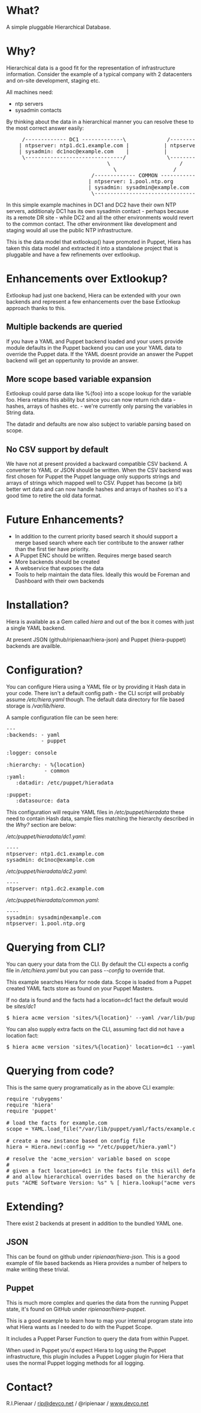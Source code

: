 What?
=====

A simple pluggable Hierarchical Database.

Why?
====

Hierarchical data is a good fit for the representation of infrastructure information.
Consider the example of a typical company with 2 datacenters and on-site development,
staging etc.

All machines need:

 - ntp servers
 - sysadmin contacts

By thinking about the data in a hierarchical manner you can resolve these to the most
correct answer easily:

<pre>
     /------------- DC1 -------------\             /------------- DC2 -------------\
    | ntpserver: ntp1.dc1.example.com |           | ntpserver: ntp1.dc2.example.com |
    | sysadmin: dc1noc@example.com    |           |                                 |
     \-------------------------------/             \-------------------------------/
                                \                      /
                                  \                  /
                           /------------- COMMON -------------\
                          | ntpserver: 1.pool.ntp.org          |
                          | sysadmin: sysadmin@example.com     |
                           \-----------------------------------/
</pre>

In this simple example machines in DC1 and DC2 have their own NTP servers, additionaly
DC1 has its own sysadmin contact - perhaps because its a remote DR site - while DC2
and all the other environments would revert to the common contact.  The other environment
like development and staging would all use the public NTP infrastructure.

This is the data model that extlookup() have promoted in Puppet, Hiera has taken this
data model and extracted it into a standalone project that is pluggable and have a few
refinements over extlookup.

Enhancements over Extlookup?
============================

Extlookup had just one backend, Hiera can be extended with your own backends and represent
a few enhancements over the base Extlookup approach thanks to this.

Multiple backends are queried
-----------------------------
If you have a YAML and Puppet backend loaded and your users provide module defaults in the
Puppet backend you can use your YAML data to override the Puppet data.  If the YAML doesnt
provide an answer the Puppet backend will get an oppertunity to provide an answer.

More scope based variable expansion
-----------------------------------
Extlookup could parse data like %{foo} into a scope lookup for the variable foo.  Hiera
retains this ability but since you can now return rich data - hashes, arrays of hashes
etc. - we're currently only parsing the variables in String data.

The datadir and defaults are now also subject to variable parsing based on scope.

No CSV support by default
-------------------------
We have not at present provided a backward compatible CSV backend.  A converter to
YAML or JSON should be written. When the CSV backend was first chosen for Puppet the
Puppet language only supports strings and arrays of strings which mapped well to CSV.
Puppet has become (a bit) better wrt data and can now handle hashes and arrays of hashes
so it's a good time to retire the old data format.

Future Enhancements?
====================

 * In addition to the current priority based search it should support a merge based
   search where each tier contribute to the answer rather than the first tier have
   priority.
 * A Puppet ENC should be written.  Requires merge based search
 * More backends should be created
 * A webservice that exposes the data
 * Tools to help maintain the data files.  Ideally this would be Foreman and Dashboard
   with their own backends

Installation?
=============

Hiera is available as a Gem called _hiera_ and out of the box it comes with just a single
YAML backend.

At present JSON (github/ripienaar/hiera-json) and Puppet (hiera-puppet) backends are availble.

Configuration?
==============

You can configure Hiera using a YAML file or by providing it Hash data in your code.  There
isn't a default config path - the CLI script will probably assume _/etc/hiera.yaml_ though.
The default data directory for file based storage is _/var/lib/hiera_.

A sample configuration file can be seen here:

<pre>
---
:backends: - yaml
           - puppet

:logger: console

:hierarchy: - %{location}
            - common
:yaml:
   :datadir: /etc/puppet/hieradata

:puppet:
   :datasource: data
</pre>

This configuration will require YAML files in  _/etc/puppet/hieradata_ these need to contain
Hash data, sample files matching the hierarchy described in the _Why?_ section are below:

_/etc/puppet/hieradata/dc1.yaml_:
<pre>
----
ntpserver: ntp1.dc1.example.com
sysadmin: dc1noc@example.com
</pre>

_/etc/puppet/hieradata/dc2.yaml_:
<pre>
----
ntpserver: ntp1.dc2.example.com
</pre>

_/etc/puppet/hieradata/common.yaml_:
<pre>
----
sysadmin: sysadmin@example.com
ntpserver: 1.pool.ntp.org
</pre>

Querying from CLI?
==================

You can query your data from the CLI.  By default the CLI expects a config file in _/etc/hiera.yaml_
but you can pass _--config_ to override that.

This example searches Hiera for node data.  Scope is loaded from a Puppet created YAML facts
store as found on your Puppet Masters.

If no data is found and the facts had a location=dc1 fact the default would be _sites/dc1_

<pre>
$ hiera acme_version 'sites/%{location}' --yaml /var/lib/puppet/yaml/facts/example.com.yaml
</pre>

You can also supply extra facts on the CLI, assuming fact did not have a location fact:

<pre>
$ hiera acme_version 'sites/%{location}' location=dc1 --yaml /var/lib/puppet/yaml/facts/example.com.yaml
</pre>

Querying from code?
===================

This is the same query programatically as in the above CLI example:

<pre>
require 'rubygems'
require 'hiera'
require 'puppet'

# load the facts for example.com
scope = YAML.load_file("/var/lib/puppet/yaml/facts/example.com.yaml").values

# create a new instance based on config file
hiera = Hiera.new(:config => "/etc/puppet/hiera.yaml")

# resolve the 'acme_version' variable based on scope
#
# given a fact location=dc1 in the facts file this will default to a branch sites/dc1
# and allow hierarchical overrides based on the hierarchy defined in the config file
puts "ACME Software Version: %s" % [ hiera.lookup("acme_version", "sites/%{location}", scope) ]
</pre>

Extending?
==========

There exist 2 backends at present in addition to the bundled YAML one.

JSON
----
This can be found on github under _ripienaar/hiera-json_.  This is a good example
of file based backends as Hiera provides a number of helpers to make writing these
trivial.

Puppet
-------
This is much more complex and queries the data from the running Puppet state, it's found
on GitHub under _ripienaar/hiera-puppet_.

This is a good example to learn how to map your internal program state into what Hiera
wants as I needed to do with the Puppet Scope.

It includes a Puppet Parser Function to query the data from within Puppet.

When used in Puppet you'd expect Hiera to log using the Puppet infrastructure, this
plugin includes a Puppet Logger plugin for Hiera that uses the normal Puppet logging
methods for all logging.

Contact?
========

R.I.Pienaar / rip@devco.net / @ripienaar / www.devco.net
